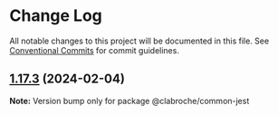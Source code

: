 # Change Log

All notable changes to this project will be documented in this file.
See [Conventional Commits](https://conventionalcommits.org) for commit guidelines.

## [1.17.3](https://github.com/clabroche/stack-monitor/compare/v1.11.23...v1.17.3) (2024-02-04)

**Note:** Version bump only for package @clabroche/common-jest

